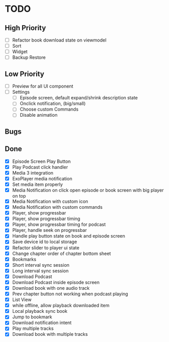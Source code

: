 # TODO

## High Priority

- [ ] Refactor book download state on viewmodel
- [ ] Sort
- [ ] Widget
- [ ] Backup Restore

## Low Priority

- [ ] Preview for all UI component
- [ ] Settings
    - [ ] Episode screen, default expand/shrink description state
    - [ ] Onclick notification, (big/small)
    - [ ] Choose custom Commands
    - [ ] Disable animation

## Bugs

## Done

- [x] Episode Screen Play Button
- [x] Play Podcast click handler
- [x] Media 3 integration
- [x] ExoPlayer media notification
- [x] Set media item properly
- [x] Media Notification on click open episode or book screen with big player on top
- [x] Media Notification with custom icon
- [x] Media Notification with custom commands
- [x] Player, show progressbar
- [x] Player, show progressbar timing
- [x] Player, show progressbar timing for podcast
- [x] Player, handle seek on progressbar
- [x] Handle play button state on book and episode screen
- [x] Save device id to local storage
- [x] Refactor slider to player ui state
- [x] Change chapter order of chapter bottom sheet
- [x] Bookmarks
- [x] Short interval sync session
- [x] Long interval sync session
- [x] Download Podcast
- [x] Download Podcast inside episode screen
- [x] Download book with one audio track
- [x] Prev chapter button not working when podcast playing
- [x] List View
- [x] while offline, allow playback downloaded item
- [x] Local playback sync book
- [x] Jump to bookmark
- [x] Download notification intent
- [x] Play multiple tracks
- [x] Download book with multiple tracks
